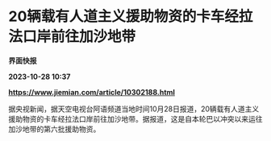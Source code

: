 # 20辆载有人道主义援助物资的卡车经拉法口岸前往加沙地带
**界面快报**

**2023-10-28 10:37**

**https://www.jiemian.com/article/10302188.html**

据央视新闻，据天空电视台阿语频道当地时间10月28日报道，20辆载有人道主义援助物资的卡车经拉法口岸前往加沙地带。据报道，这是自本轮巴以冲突以来运往加沙地带的第六批援助物资。